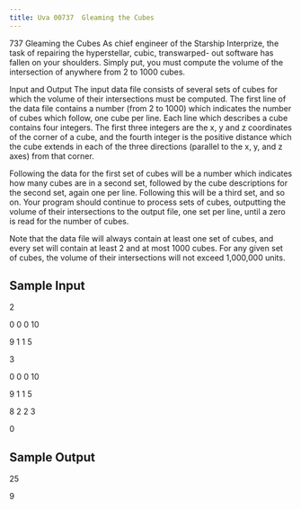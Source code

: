 ```yaml
---
title: Uva 00737  Gleaming the Cubes
---
```


737 Gleaming the Cubes
As chief engineer of the Starship Interprize, the task of repairing the hyperstellar, cubic, transwarped-
out software has fallen on your shoulders. Simply put, you must compute the volume of the intersection
of anywhere from 2 to 1000 cubes.

Input and Output
The input data file consists of several sets of cubes for which the volume of their intersections must be
computed. The first line of the data file contains a number (from 2 to 1000) which indicates the number
of cubes which follow, one cube per line. Each line which describes a cube contains four integers. The
first three integers are the x, y and z coordinates of the corner of a cube, and the fourth integer is the
positive distance which the cube extends in each of the three directions (parallel to the x, y, and z axes)
from that corner.

Following the data for the first set of cubes will be a number which indicates how many cubes are
in a second set, followed by the cube descriptions for the second set, again one per line. Following this
will be a third set, and so on. Your program should continue to process sets of cubes, outputting the
volume of their intersections to the output file, one set per line, until a zero is read for the number of
cubes.

Note that the data file will always contain at least one set of cubes, and every set will contain at
least 2 and at most 1000 cubes. For any given set of cubes, the volume of their intersections will not
exceed 1,000,000 units.

## Sample Input
<p>2</p><p>0 0 0 10</p><p>9 1 1 5</p><p>3</p><p>0 0 0 10</p><p>9 1 1 5</p><p>8 2 2 3</p><p>0</p><p></p>

## Sample Output
<p>25</p><p>9</p>